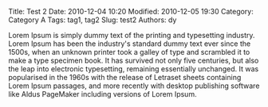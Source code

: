 Title: Test 2
Date: 2010-12-04 10:20
Modified: 2010-12-05 19:30
Category: Category A
Tags: tag1, tag2
Slug: test2
Authors: dy

Lorem Ipsum is simply dummy text of the printing and typesetting industry. Lorem Ipsum has been the industry's standard dummy text ever since the 1500s, when an unknown printer took a galley of type and scrambled it to make a type specimen book. It has survived not only five centuries, but also the leap into electronic typesetting, remaining essentially unchanged. It was popularised in the 1960s with the release of Letraset sheets containing Lorem Ipsum passages, and more recently with desktop publishing software like Aldus PageMaker including versions of Lorem Ipsum.